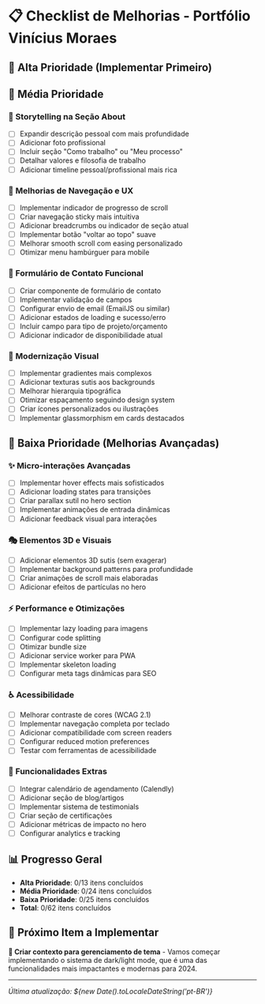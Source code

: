 # 📋 Checklist de Melhorias - Portfólio Vinícius Moraes

## 🚀 Alta Prioridade (Implementar Primeiro)

## 🎯 Média Prioridade

### 📖 Storytelling na Seção About
- [ ] Expandir descrição pessoal com mais profundidade
- [ ] Adicionar foto profissional
- [ ] Incluir seção "Como trabalho" ou "Meu processo"
- [ ] Detalhar valores e filosofia de trabalho
- [ ] Adicionar timeline pessoal/profissional mais rica

### 🧭 Melhorias de Navegação e UX
- [ ] Implementar indicador de progresso de scroll
- [ ] Criar navegação sticky mais intuitiva
- [ ] Adicionar breadcrumbs ou indicador de seção atual
- [ ] Implementar botão "voltar ao topo" suave
- [ ] Melhorar smooth scroll com easing personalizado
- [ ] Otimizar menu hambúrguer para mobile

### 📧 Formulário de Contato Funcional
- [ ] Criar componente de formulário de contato
- [ ] Implementar validação de campos
- [ ] Configurar envio de email (EmailJS ou similar)
- [ ] Adicionar estados de loading e sucesso/erro
- [ ] Incluir campo para tipo de projeto/orçamento
- [ ] Adicionar indicador de disponibilidade atual

### 🎨 Modernização Visual
- [ ] Implementar gradientes mais complexos
- [ ] Adicionar texturas sutis aos backgrounds
- [ ] Melhorar hierarquia tipográfica
- [ ] Otimizar espaçamento seguindo design system
- [ ] Criar ícones personalizados ou ilustrações
- [ ] Implementar glassmorphism em cards destacados

## 🔧 Baixa Prioridade (Melhorias Avançadas)

### ✨ Micro-interações Avançadas
- [ ] Implementar hover effects mais sofisticados
- [ ] Adicionar loading states para transições
- [ ] Criar parallax sutil no hero section
- [ ] Implementar animações de entrada dinâmicas
- [ ] Adicionar feedback visual para interações

### 🎭 Elementos 3D e Visuais
- [ ] Adicionar elementos 3D sutis (sem exagerar)
- [ ] Implementar background patterns para profundidade
- [ ] Criar animações de scroll mais elaboradas
- [ ] Adicionar efeitos de partículas no hero

### ⚡ Performance e Otimizações
- [ ] Implementar lazy loading para imagens
- [ ] Configurar code splitting
- [ ] Otimizar bundle size
- [ ] Adicionar service worker para PWA
- [ ] Implementar skeleton loading
- [ ] Configurar meta tags dinâmicas para SEO

### ♿ Acessibilidade
- [ ] Melhorar contraste de cores (WCAG 2.1)
- [ ] Implementar navegação completa por teclado
- [ ] Adicionar compatibilidade com screen readers
- [ ] Configurar reduced motion preferences
- [ ] Testar com ferramentas de acessibilidade

### 📱 Funcionalidades Extras
- [ ] Integrar calendário de agendamento (Calendly)
- [ ] Adicionar seção de blog/artigos
- [ ] Implementar sistema de testimonials
- [ ] Criar seção de certificações
- [ ] Adicionar métricas de impacto no hero
- [ ] Configurar analytics e tracking

## 📊 Progresso Geral
- **Alta Prioridade**: 0/13 itens concluídos
- **Média Prioridade**: 0/24 itens concluídos  
- **Baixa Prioridade**: 0/25 itens concluídos
- **Total**: 0/62 itens concluídos

## 🎯 Próximo Item a Implementar
**🌙 Criar contexto para gerenciamento de tema** - Vamos começar implementando o sistema de dark/light mode, que é uma das funcionalidades mais impactantes e modernas para 2024.

---
*Última atualização: ${new Date().toLocaleDateString('pt-BR')}*